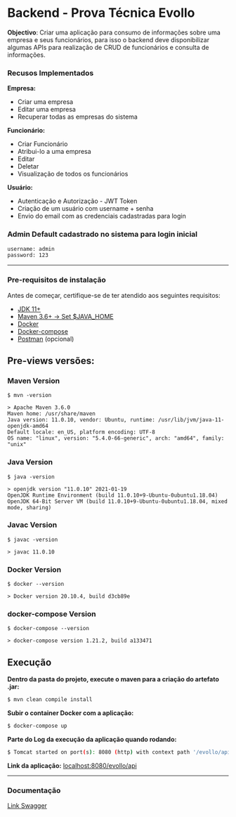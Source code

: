 # Backend - Prova Técnica Evollo

**Objectivo**: Criar uma aplicação para consumo de informações sobre uma empresa e seus
funcionários, para isso o backend deve disponibilizar algumas APIs para realização de CRUD de
funcionários e consulta de informações.

### Recusos Implementados

**Empresa:**

* Criar uma empresa
* Editar uma empresa
* Recuperar todas as empresas do sistema

**Funcionário:**

* Criar Funcionário
* Atribui-lo a uma empresa
* Editar
* Deletar
* Visualização de todos os funcionários

**Usuário:**

* Autenticação e Autorização - JWT Token
* Criação de um usuário com username + senha
* Envio do email com as credenciais cadastradas para login


### Admin Default cadastrado no sistema para login inicial

```sh
username: admin
password: 123
```

***

### Pre-requisitos de instalação
Antes de começar, certifique-se de ter atendido aos seguintes requisitos:

* [JDK 11+](https://www.oracle.com/java/technologies/javase-downloads.html)
* [Maven 3.6+ -> Set $JAVA_HOME](https://maven.apache.org/download.cgi)
* [Docker](https://docs.docker.com/get-docker/)
* [Docker-compose](https://docs.docker.com/compose/install/) 
* [Postman](https://www.postman.com/downloads/) (opcional)

## Pre-views versões:

### Maven Version

```
$ mvn -version

> Apache Maven 3.6.0
Maven home: /usr/share/maven
Java version: 11.0.10, vendor: Ubuntu, runtime: /usr/lib/jvm/java-11-openjdk-amd64
Default locale: en_US, platform encoding: UTF-8
OS name: "linux", version: "5.4.0-66-generic", arch: "amd64", family: "unix"
```

### Java Version
```
$ java -version

> openjdk version "11.0.10" 2021-01-19
OpenJDK Runtime Environment (build 11.0.10+9-Ubuntu-0ubuntu1.18.04)
OpenJDK 64-Bit Server VM (build 11.0.10+9-Ubuntu-0ubuntu1.18.04, mixed mode, sharing)
```

### Javac Version
```
$ javac -version

> javac 11.0.10
```

### Docker Version
```
$ docker --version

> Docker version 20.10.4, build d3cb89e
```

### docker-compose Version
```
$ docker-compose --version

> docker-compose version 1.21.2, build a133471
```

## Execução

**Dentro da pasta do projeto, execute o maven para a criação do artefato .jar:**

```sh
$ mvn clean compile install
```

**Subir o container Docker com a aplicação:**

```sh
$ docker-compose up
```

**Parte do Log da execução da aplicação quando rodando:**
```sh
$ Tomcat started on port(s): 8080 (http) with context path '/evollo/api'
```

**Link da aplicação:**
[localhost:8080/evollo/api](localhost:8080/evollo/api)

***

### Documentação
[Link Swagger](http://localhost:8080/evollo/api/swagger-ui.html)
